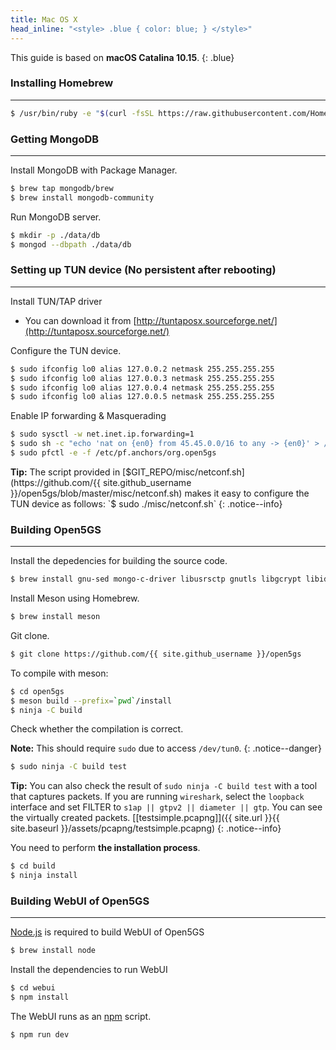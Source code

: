 ```yaml
---
title: Mac OS X
head_inline: "<style> .blue { color: blue; } </style>"
---
```


This guide is based on **macOS Catalina 10.15**.
{: .blue}

### Installing Homebrew
---

```bash
$ /usr/bin/ruby -e "$(curl -fsSL https://raw.githubusercontent.com/Homebrew/install/master/install)"
```

### Getting MongoDB
---

Install MongoDB with Package Manager.
```bash
$ brew tap mongodb/brew
$ brew install mongodb-community
```

Run MongoDB server.
```bash
$ mkdir -p ./data/db
$ mongod --dbpath ./data/db
```

### Setting up TUN device (No persistent after rebooting)
---

Install TUN/TAP driver
- You can download it from [http://tuntaposx.sourceforge.net/](http://tuntaposx.sourceforge.net/)

Configure the TUN device.
```bash
$ sudo ifconfig lo0 alias 127.0.0.2 netmask 255.255.255.255
$ sudo ifconfig lo0 alias 127.0.0.3 netmask 255.255.255.255
$ sudo ifconfig lo0 alias 127.0.0.4 netmask 255.255.255.255
$ sudo ifconfig lo0 alias 127.0.0.5 netmask 255.255.255.255
```

Enable IP forwarding & Masquerading
```bash
$ sudo sysctl -w net.inet.ip.forwarding=1
$ sudo sh -c "echo 'nat on {en0} from 45.45.0.0/16 to any -> {en0}' > /etc/pf.anchors/org.open5gs"
$ sudo pfctl -e -f /etc/pf.anchors/org.open5gs
```

**Tip:** The script provided in [$GIT_REPO/misc/netconf.sh](https://github.com/{{ site.github_username }}/open5gs/blob/master/misc/netconf.sh) makes it easy to configure the TUN device as follows:  
`$ sudo ./misc/netconf.sh`
{: .notice--info}

### Building Open5GS
---

Install the depedencies for building the source code.
```bash
$ brew install gnu-sed mongo-c-driver libusrsctp gnutls libgcrypt libidn libyaml pkg-config
```

Install Meson using Homebrew.
```bash
$ brew install meson
```

Git clone.

```bash
$ git clone https://github.com/{{ site.github_username }}/open5gs
```

To compile with meson:

```bash
$ cd open5gs
$ meson build --prefix=`pwd`/install
$ ninja -C build
```

Check whether the compilation is correct.

**Note:** This should require `sudo` due to access `/dev/tun0`.
{: .notice--danger}
```bash
$ sudo ninja -C build test
```

**Tip:** You can also check the result of `sudo ninja -C build test` with a tool that captures packets. If you are running `wireshark`, select the `loopback` interface and set FILTER to `s1ap || gtpv2 || diameter || gtp`.  You can see the virtually created packets. [[testsimple.pcapng]]({{ site.url }}{{ site.baseurl }}/assets/pcapng/testsimple.pcapng)
{: .notice--info}

You need to perform **the installation process**.
```bash
$ cd build
$ ninja install
```

### Building WebUI of Open5GS
---

[Node.js](https://nodejs.org/) is required to build WebUI of Open5GS

```bash
$ brew install node
```

Install the dependencies to run WebUI

```bash
$ cd webui
$ npm install
```

The WebUI runs as an [npm](https://www.npmjs.com/) script.

```bash
$ npm run dev
```

